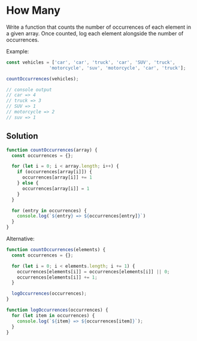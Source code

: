 # How Many
Write a function that counts the number of occurrences of each element in a given array. Once counted, log each element alongside the number of occurrences.

Example:
```js
const vehicles = ['car', 'car', 'truck', 'car', 'SUV', 'truck',
                'motorcycle', 'suv', 'motorcycle', 'car', 'truck'];

countOccurrences(vehicles);

// console output
// car => 4
// truck => 3
// SUV => 1
// motorcycle => 2
// suv => 1
```


## Solution
```js
function countOccurrences(array) {
  const occurrences = {};

  for (let i = 0; i < array.length; i++) {
    if (occurrences[array[i]]) {
      occurrences[array[i]] += 1
    } else {
      occurrences[array[i]] = 1
    }
  }

  for (entry in occurrences) {
    console.log(`${entry} => ${occurrences[entry]}`)
  }
}
```

Alternative:
```js
function countOccurrences(elements) {
  const occurrences = {};

  for (let i = 0; i < elements.length; i += 1) {
    occurrences[elements[i]] = occurrences[elements[i]] || 0;
    occurrences[elements[i]] += 1;
  }

  logOccurrences(occurrences);
}

function logOccurrences(occurrences) {
  for (let item in occurrences) {
    console.log(`${item} => ${occurrences[item]}`);
  }
}
```